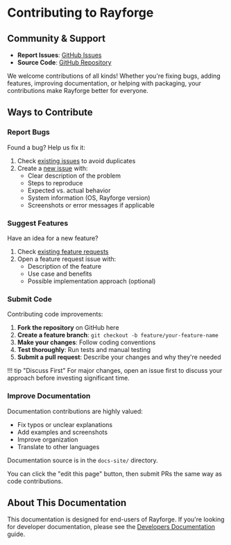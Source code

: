 # Contributing to Rayforge


## Community & Support

- **Report Issues**: [GitHub Issues](https://github.com/barebaric/rayforge/issues)
- **Source Code**: [GitHub Repository](https://github.com/barebaric/rayforge)


We welcome contributions of all kinds! Whether you're fixing bugs, adding features, improving documentation, or helping with packaging, your contributions make Rayforge better for everyone.

## Ways to Contribute

### Report Bugs

Found a bug? Help us fix it:

1. Check [existing issues](https://github.com/barebaric/rayforge/issues) to avoid duplicates
2. Create a [new issue](https://github.com/barebaric/rayforge/issues/new) with:
   - Clear description of the problem
   - Steps to reproduce
   - Expected vs. actual behavior
   - System information (OS, Rayforge version)
   - Screenshots or error messages if applicable

### Suggest Features

Have an idea for a new feature?

1. Check [existing feature requests](https://github.com/barebaric/rayforge/issues?q=is%3Aissue+label%3Aenhancement)
2. Open a feature request issue with:
   - Description of the feature
   - Use case and benefits
   - Possible implementation approach (optional)

### Submit Code

Contributing code improvements:

1. **Fork the repository** on GitHub here 
2. **Create a feature branch**: `git checkout -b feature/your-feature-name`
3. **Make your changes**: Follow coding conventions
5. **Test thoroughly**: Run tests and manual testing
6. **Submit a pull request**: Describe your changes and why they're needed

!!! tip "Discuss First"
    For major changes, open an issue first to discuss your approach before investing significant time.

### Improve Documentation

Documentation contributions are highly valued:

- Fix typos or unclear explanations
- Add examples and screenshots
- Improve organization
- Translate to other languages

Documentation source is in the `docs-site/` directory. 

You can click the "edit this page" button, then submit PRs the same way as
code contributions.

## About This Documentation

This documentation is designed for end-users of Rayforge. If you're looking for developer documentation, please see the [Developers Documentation](https://github.com/heathkh/rayforge/tree/main/docs) guide.
